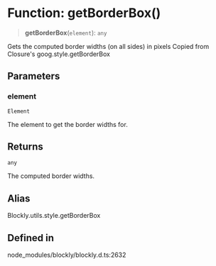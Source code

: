 # Function: getBorderBox()

> **getBorderBox**(`element`): `any`

Gets the computed border widths (on all sides) in pixels
Copied from Closure's goog.style.getBorderBox

## Parameters

### element

`Element`

The element to get the border widths for.

## Returns

`any`

The computed border widths.

## Alias

Blockly.utils.style.getBorderBox

## Defined in

node_modules/blockly/blockly.d.ts:2632
